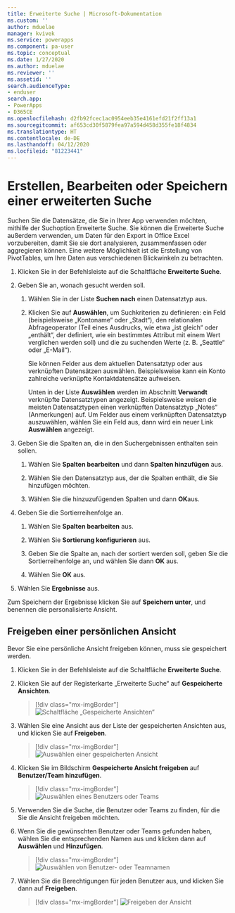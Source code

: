 ```yaml
---
title: Erweiterte Suche | Microsoft-Dokumentation
ms.custom: ''
author: mduelae
manager: kvivek
ms.service: powerapps
ms.component: pa-user
ms.topic: conceptual
ms.date: 1/27/2020
ms.author: mduelae
ms.reviewer: ''
ms.assetid: ''
search.audienceType:
- enduser
search.app:
- PowerApps
- D365CE
ms.openlocfilehash: d2fb92fcec1ac0954eeb35e4161efd21f2ff13a1
ms.sourcegitcommit: af653cd30f5879fea97a594d458d355fe18f4834
ms.translationtype: HT
ms.contentlocale: de-DE
ms.lasthandoff: 04/12/2020
ms.locfileid: "81223441"
---
```

# <a name="create-edit-or-save-an-advanced-find-search"></a>Erstellen, Bearbeiten oder Speichern einer erweiterten Suche

Suchen Sie die Datensätze, die Sie in Ihrer App verwenden möchten, mithilfe der Suchoption Erweiterte Suche. Sie können die Erweiterte Suche außerdem verwenden, um Daten für den Export in Office Excel vorzubereiten, damit Sie sie dort analysieren, zusammenfassen oder aggregieren können. Eine weitere Möglichkeit ist die Erstellung von PivotTables, um Ihre Daten aus verschiedenen Blickwinkeln zu betrachten.  
  
1. Klicken Sie in der Befehlsleiste auf die Schaltfläche **Erweiterte Suche**.
  
2. Geben Sie an, wonach gesucht werden soll.  
  
   1.  Wählen Sie in der Liste **Suchen nach** einen Datensatztyp aus.  
  
   2.  Klicken Sie auf **Auswählen**, um Suchkriterien zu definieren: ein Feld (beispielsweise „Kontoname“ oder „Stadt“), den relationalen Abfrageoperator (Teil eines Ausdrucks, wie etwa „ist gleich“ oder „enthält“, der definiert, wie ein bestimmtes Attribut mit einem Wert verglichen werden soll) und die zu suchenden Werte (z. B. „Seattle“ oder „E-Mail“).  
  
       Sie können Felder aus dem aktuellen Datensatztyp oder aus verknüpften Datensätzen auswählen. Beispielsweise kann ein Konto zahlreiche verknüpfte Kontaktdatensätze aufweisen.  
  
       Unten in der Liste **Auswählen** werden im Abschnitt **Verwandt** verknüpfte Datensatztypen angezeigt. Beispielsweise weisen die meisten Datensatztypen einen verknüpften Datensatztyp „Notes“ (Anmerkungen) auf. Um Felder aus einem verknüpften Datensatztyp auszuwählen, wählen Sie ein Feld aus, dann wird ein neuer Link **Auswählen** angezeigt.  

3. Geben Sie die Spalten an, die in den Suchergebnissen enthalten sein sollen.  
  
   1.  Wählen Sie **Spalten bearbeiten** und dann **Spalten hinzufügen** aus.  
  
   2.  Wählen Sie den Datensatztyp aus, der die Spalten enthält, die Sie hinzufügen möchten.  
  
   3.  Wählen Sie die hinzuzufügenden Spalten und dann **OK**aus.  
  
4. Geben Sie die Sortierreihenfolge an.  
  
   1.  Wählen Sie **Spalten bearbeiten** aus.  
  
   2.  Wählen Sie **Sortierung konfigurieren** aus.  
  
   3.  Geben Sie die Spalte an, nach der sortiert werden soll, geben Sie die Sortierreihenfolge an, und wählen Sie dann **OK** aus.  
  
   4.  Wählen Sie **OK** aus.  
  
5. Wählen Sie **Ergebnisse** aus.

Zum Speichern der Ergebnisse klicken Sie auf **Speichern unter**, und benennen die personalisierte Ansicht. 


## <a name="share-a-personal-view"></a>Freigeben einer persönlichen Ansicht

Bevor Sie eine persönliche Ansicht freigeben können, muss sie gespeichert werden.

1. Klicken Sie in der Befehlsleiste auf die Schaltfläche **Erweiterte Suche**.
2. Klicken Sie auf der Registerkarte „Erweiterte Suche“ auf **Gespeicherte Ansichten**.

   > [!div class="mx-imgBorder"] 
   > ![Schaltfläche „Gespeicherte Ansichten“](media/saved_views_1.png "Schaltfläche „Gespeicherte Ansichten“")
   
3. Wählen Sie eine Ansicht aus der Liste der gespeicherten Ansichten aus, und klicken Sie auf **Freigeben**.

   > [!div class="mx-imgBorder"] 
   > ![Auswählen einer gespeicherten Ansicht](media/saved_views_2.png "Auswählen einer gespeicherten Ansicht")
   
4. Klicken Sie im Bildschirm **Gespeicherte Ansicht freigeben** auf **Benutzer/Team hinzufügen**.

   > [!div class="mx-imgBorder"] 
   > ![Auswählen eines Benutzers oder Teams](media/saved_views_3.png "Auswählen eines Benutzers oder Teams")


5. Verwenden Sie die Suche, die Benutzer oder Teams zu finden, für die Sie die Ansicht freigeben möchten.
6. Wenn Sie die gewünschten Benutzer oder Teams gefunden haben, wählen Sie die entsprechenden Namen aus und klicken dann auf **Auswählen** und **Hinzufügen**.

   > [!div class="mx-imgBorder"] 
   > ![Auswählen von Benutzer- oder Teamnamen](media/saved_views_4.png "Auswählen von Benutzer- oder Teamnamen")
    
7. Wählen Sie die Berechtigungen für jeden Benutzer aus, und klicken Sie dann auf **Freigeben**.

   > [!div class="mx-imgBorder"] 
   > ![Freigeben der Ansicht](media/saved_views_5.png "Auswählen von „Freigeben“ zur Freigabe der Ansicht")

